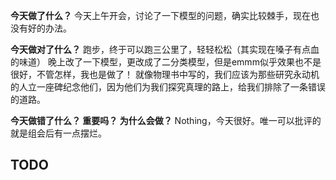 **今天做了什么？**
今天上午开会，讨论了一下模型的问题，确实比较棘手，现在也没有好的办法。

**今天做对了什么？** 
跑步，终于可以跑三公里了，轻轻松松（其实现在嗓子有点血的味道）
晚上改了一下模型，更改成了二分类模型，但是emmm似乎效果也不是很好，不管怎样，我也是做了！  就像物理书中写的，我们应该为那些研究永动机的人立一座碑纪念他们，因为他们为我们探究真理的路上，给我们排除了一条错误的道路。

**今天做错了什么？ 重要吗？ 为什么会做？**
Nothing，今天很好。唯一可以批评的就是组会后有一点摆烂。

## TODO 